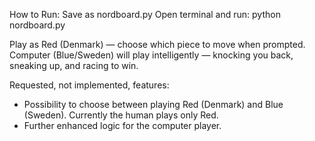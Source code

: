 How to Run:
Save as nordboard.py
Open terminal and run: python nordboard.py

Play as Red (Denmark) — choose which piece to move when prompted.
Computer (Blue/Sweden) will play intelligently — knocking you back, sneaking up, and racing to win.

Requested, not implemented, features:
- Possibility to choose between playing Red (Denmark) and Blue (Sweden). Currently the human plays only Red.
- Further enhanced logic for the computer player.
